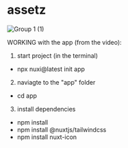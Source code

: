 # assetz

![Group 1 (1)](https://github.com/SHL-Digital-Practice/assetz/assets/62248969/a44bd4ff-f1b1-4506-9f10-681651e2c2d8)



WORKING with the app (from the video):
1. start project (in the terminal)
- npx nuxi@latest init app

2. naviagte to the "app" folder
- cd app

3. install dependencies
- npm install
- npm install @nuxtjs/tailwindcss
- npm install nuxt-icon

